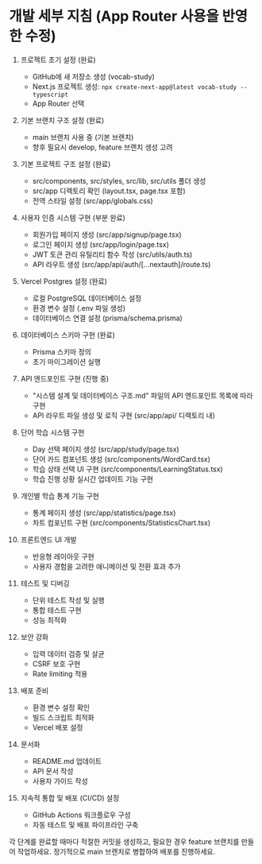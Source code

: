 # 개발 세부 지침 (App Router 사용을 반영한 수정)

1. 프로젝트 초기 설정 (완료)
   - GitHub에 새 저장소 생성 (vocab-study)
   - Next.js 프로젝트 생성: `npx create-next-app@latest vocab-study --typescript`
   - App Router 선택

2. 기본 브랜치 구조 설정 (완료)
   - main 브랜치 사용 중 (기본 브랜치)
   - 향후 필요시 develop, feature 브랜치 생성 고려

3. 기본 프로젝트 구조 설정 (완료)
   - src/components, src/styles, src/lib, src/utils 폴더 생성
   - src/app 디렉토리 확인 (layout.tsx, page.tsx 포함)
   - 전역 스타일 설정 (src/app/globals.css)

4. 사용자 인증 시스템 구현 (부분 완료)
   - 회원가입 페이지 생성 (src/app/signup/page.tsx)
   - 로그인 페이지 생성 (src/app/login/page.tsx)
   - JWT 토큰 관리 유틸리티 함수 작성 (src/utils/auth.ts)
   - API 라우트 생성 (src/app/api/auth/[...nextauth]/route.ts)

5. Vercel Postgres 설정 (완료)
   - 로컬 PostgreSQL 데이터베이스 설정
   - 환경 변수 설정 (.env 파일 생성)
   - 데이터베이스 연결 설정 (prisma/schema.prisma)

6. 데이터베이스 스키마 구현 (완료)
   - Prisma 스키마 정의
   - 초기 마이그레이션 실행

7. API 엔드포인트 구현 (진행 중)
   - "시스템 설계 및 데이터베이스 구조.md" 파일의 API 엔드포인트 목록에 따라 구현
   - API 라우트 파일 생성 및 로직 구현 (src/app/api/ 디렉토리 내)

8. 단어 학습 시스템 구현
   - Day 선택 페이지 생성 (src/app/study/page.tsx)
   - 단어 카드 컴포넌트 생성 (src/components/WordCard.tsx)
   - 학습 상태 선택 UI 구현 (src/components/LearningStatus.tsx)
   - 학습 진행 상황 실시간 업데이트 기능 구현

9. 개인별 학습 통계 기능 구현
   - 통계 페이지 생성 (src/app/statistics/page.tsx)
   - 차트 컴포넌트 구현 (src/components/StatisticsChart.tsx)

10. 프론트엔드 UI 개발
    - 반응형 레이아웃 구현
    - 사용자 경험을 고려한 애니메이션 및 전환 효과 추가

11. 테스트 및 디버깅
    - 단위 테스트 작성 및 실행
    - 통합 테스트 구현
    - 성능 최적화

12. 보안 강화
    - 입력 데이터 검증 및 살균
    - CSRF 보호 구현
    - Rate limiting 적용

13. 배포 준비
    - 환경 변수 설정 확인
    - 빌드 스크립트 최적화
    - Vercel 배포 설정

14. 문서화
    - README.md 업데이트
    - API 문서 작성
    - 사용자 가이드 작성

15. 지속적 통합 및 배포 (CI/CD) 설정
    - GitHub Actions 워크플로우 구성
    - 자동 테스트 및 배포 파이프라인 구축

각 단계를 완료할 때마다 적절한 커밋을 생성하고, 필요한 경우 feature 브랜치를 만들어 작업하세요. 정기적으로 main 브랜치로 병합하여 배포를 진행하세요.